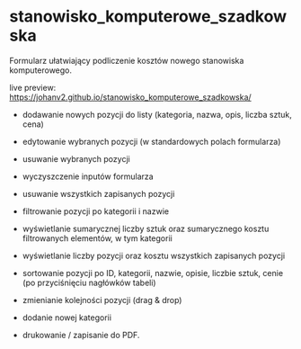# stanowisko_komputerowe_szadkowska

Formularz ułatwiający podliczenie kosztów nowego stanowiska komputerowego.

live preview: https://johanv2.github.io/stanowisko_komputerowe_szadkowska/

- dodawanie nowych pozycji do listy (kategoria, nazwa, opis, liczba sztuk, cena)
- edytowanie wybranych pozycji (w standardowych polach formularza)
- usuwanie wybranych pozycji

- wyczyszczenie inputów formularza
- usuwanie wszystkich zapisanych pozycji

- filtrowanie pozycji po kategorii i nazwie
- wyświetlanie sumarycznej liczby sztuk oraz sumarycznego kosztu filtrowanych elementów, w tym kategorii
  
- wyświetlanie liczby pozycji oraz kosztu wszystkich zapisanych pozycji

- sortowanie pozycji po ID, kategorii, nazwie, opisie, liczbie sztuk, cenie (po przyciśnięciu nagłówków tabeli)
 
- zmienianie kolejności pozycji (drag & drop)

- dodanie nowej kategorii

- drukowanie / zapisanie do PDF.
